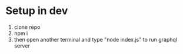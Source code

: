 # Setup in dev
1.  clone repo 
2. npm i
3. then open another terminal and type "node index.js" to run graphql server 
